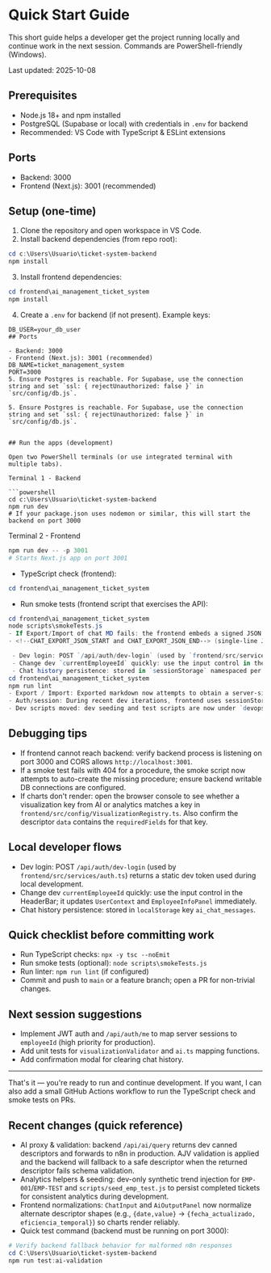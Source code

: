# Quick Start Guide

This short guide helps a developer get the project running locally and continue work in the next session. Commands are PowerShell-friendly (Windows).

Last updated: 2025-10-08

## Prerequisites

- Node.js 18+ and npm installed
- PostgreSQL (Supabase or local) with credentials in `.env` for backend
- Recommended: VS Code with TypeScript & ESLint extensions

## Ports

- Backend: 3000
- Frontend (Next.js): 3001 (recommended)

## Setup (one-time)

1. Clone the repository and open workspace in VS Code.
2. Install backend dependencies (from repo root):

```powershell
cd c:\Users\Usuario\ticket-system-backend
npm install
```

3. Install frontend dependencies:

```powershell
cd frontend\ai_management_ticket_system
npm install
```

4. Create a `.env` for backend (if not present). Example keys:

```
DB_USER=your_db_user
## Ports

- Backend: 3000
- Frontend (Next.js): 3001 (recommended)
DB_NAME=ticket_management_system
PORT=3000
5. Ensure Postgres is reachable. For Supabase, use the connection string and set `ssl: { rejectUnauthorized: false }` in `src/config/db.js`.

5. Ensure Postgres is reachable. For Supabase, use the connection string and set `ssl: { rejectUnauthorized: false }` in `src/config/db.js`.


## Run the apps (development)

Open two PowerShell terminals (or use integrated terminal with multiple tabs).

Terminal 1 - Backend

```powershell
cd c:\Users\Usuario\ticket-system-backend
npm run dev
# If your package.json uses nodemon or similar, this will start the backend on port 3000
```

Terminal 2 - Frontend

```powershell
npm run dev -- -p 3001
# Starts Next.js app on port 3001
```



- TypeScript check (frontend):

```powershell
cd frontend\ai_management_ticket_system
```

- Run smoke tests (frontend script that exercises the API):

```powershell
cd frontend\ai_management_ticket_system
node scripts\smokeTests.js
- If Export/Import of chat MD fails: the frontend embeds a signed JSON payload in the exported markdown between the markers
- <!--CHAT_EXPORT_JSON_START and CHAT_EXPORT_JSON_END--> (single-line JSON). The import flow extracts that JSON and posts it to the backend `/api/chat/import` endpoint for server-side verification. If you are testing locally, ensure the backend `CHAT_EXPORT_SECRET` is set and that the frontend `BACKEND_BASE` points to `http://localhost:3000`.

 - Dev login: POST `/api/auth/dev-login` (used by `frontend/src/services/auth.ts`) returns a static dev token used during local development. Note: we now persist the token and `currentEmployeeId` in sessionStorage by default in recent dev changes (session lifetime tied to the browser tab). For production, migrate to HttpOnly cookies.
 - Change dev `currentEmployeeId` quickly: use the input control in the HeaderBar; it updates `UserContext` and `EmployeeInfoPanel` immediately.
 - Chat history persistence: stored in `sessionStorage` namespaced per employee under keys like `ai_chat_messages:${employeeId}` and capped at 500 messages. Exported MD files embed a signed JSON payload that can be re-imported via the UI.
cd frontend\ai_management_ticket_system
npm run lint
- Export / Import: Exported markdown now attempts to obtain a server-side HMAC signature for the exported chat payload and embeds the signed JSON header (between <!--CHAT_EXPORT_JSON_START ... CHAT_EXPORT_JSON_END-->). Import logic will extract that header and POST to `/api/chat/import` for verification and ownership checks.
- Auth/session: During recent dev iterations, frontend uses sessionStorage to hold the in-memory dev token and `currentEmployeeId`. This is intended for dev only; production must use secure cookies.
- Dev scripts moved: dev seeding and test scripts are now under `devops/` and require explicit environment guards such as `ALLOW_DEV_SEEDS=true` or `ALLOW_DEV_TESTS=true` to run.
```


## Debugging tips

- If frontend cannot reach backend: verify backend process is listening on port 3000 and CORS allows `http://localhost:3001`.
- If a smoke test fails with 404 for a procedure, the smoke script now attempts to auto-create the missing procedure; ensure backend writable DB connections are configured.
- If charts don't render: open the browser console to see whether a visualization key from AI or analytics matches a key in `frontend/src/config/VisualizationRegistry.ts`. Also confirm the descriptor `data` contains the `requiredFields` for that key.


## Local developer flows

- Dev login: POST `/api/auth/dev-login` (used by `frontend/src/services/auth.ts`) returns a static dev token used during local development.
- Change dev `currentEmployeeId` quickly: use the input control in the HeaderBar; it updates `UserContext` and `EmployeeInfoPanel` immediately.
- Chat history persistence: stored in `localStorage` key `ai_chat_messages`.


## Quick checklist before committing work

- Run TypeScript checks: `npx -y tsc --noEmit`
- Run smoke tests (optional): `node scripts\smokeTests.js`
- Run linter: `npm run lint` (if configured)
- Commit and push to `main` or a feature branch; open a PR for non-trivial changes.


## Next session suggestions

- Implement JWT auth and `/api/auth/me` to map server sessions to `employeeId` (high priority for production).
- Add unit tests for `visualizationValidator` and `ai.ts` mapping functions.
- Add confirmation modal for clearing chat history.

---

That's it — you're ready to run and continue development. If you want, I can also add a small GitHub Actions workflow to run the TypeScript check and smoke tests on PRs.

## Recent changes (quick reference)

- AI proxy & validation: backend `/api/ai/query` returns dev canned descriptors and forwards to n8n in production. AJV validation is applied and the backend will fallback to a safe descriptor when the returned descriptor fails schema validation.
- Analytics helpers & seeding: dev-only synthetic trend injection for `EMP-001`/`EMP-TEST` and `scripts/seed_emp_test.js` to persist completed tickets for consistent analytics during development.
- Frontend normalizations: `ChatInput` and `AiOutputPanel` now normalize alternate descriptor shapes (e.g., `{date,value}` → `{fecha_actualizado, eficiencia_temporal}`) so charts render reliably.
- Quick test command (backend must be running on port 3000):

```powershell
# Verify backend fallback behavior for malformed n8n responses
cd C:\Users\Usuario\ticket-system-backend
npm run test:ai-validation
```

